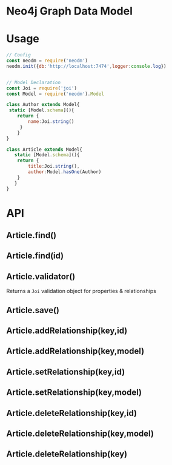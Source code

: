 Neo4j Graph Data Model
===

Usage
===

```js
// Config
const neodm = require('neodm')
neodm.init({db:'http://localhost:7474',logger:console.log})


// Model Declaration
const Joi = require('joi')
const Model = require('neodm').Model

class Author extends Model{
 static [Model.schema](){
    return {
        name:Joi.string()
     }
    }
}

class Article extends Model{
   static [Model.schema](){
    return {
        title:Joi.string(),
        author:Model.hasOne(Author)
    }
   }
}

```

API
===

Article.find()
---

Article.find(id)
---

Article.validator()
---
Returns a `Joi` validation object for properties & relationships


Article.save()
---

Article.addRelationship(key,id)
---

Article.addRelationship(key,model)
---

Article.setRelationship(key,id)
---

Article.setRelationship(key,model)
---

Article.deleteRelationship(key,id)
---

Article.deleteRelationship(key,model)
---

Article.deleteRelationship(key)
---
